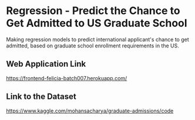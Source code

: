 # Regression - Predict the Chance to Get Admitted to US Graduate School
Making regression models to predict international applicant's chance to get admitted, based on graduate school enrollment requirements in the US.

## Web Application Link
https://frontend-felicia-batch007.herokuapp.com/

## Link to the Dataset
https://www.kaggle.com/mohansacharya/graduate-admissions/code
